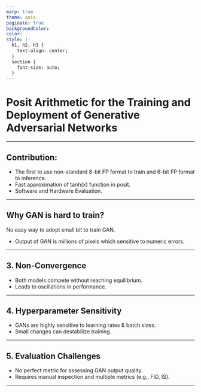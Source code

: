 ```yaml
---
marp: true
theme: gaia
paginate: true
backgroundColor: 
color: 
style: |-
  h1, h2, h3 {
    text-align: center;
  }
  section {
    font-size: auto;
  }
---
```


# Posit Arithmetic for the Training and Deployment of Generative Adversarial Networks

---

## Contribution:
- The first to use non-standard 8-bit FP format to train and 6-bit FP format to inference.
- Fast approximation of tanh(x) function in posit.
- Software and Hardware Evaluation.

---

## Why GAN is hard to train?  
No easy way to adopt small bit to train GAN.
- Output of GAN is millions of pixels which sensitive to numeric errors.

---

## 3. Non-Convergence  
- Both models compete without reaching equilibrium.  
- Leads to oscillations in performance.

---

## 4. Hyperparameter Sensitivity  
- GANs are highly sensitive to learning rates & batch sizes.  
- Small changes can destabilize training.

---

## 5. Evaluation Challenges  
- No perfect metric for assessing GAN output quality.  
- Requires manual inspection and multiple metrics (e.g., FID, IS).

---
